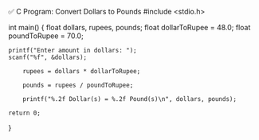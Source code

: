 ✅ C Program: Convert Dollars to Pounds
#include <stdio.h>

int main() {
    float dollars, rupees, pounds;
    float dollarToRupee = 48.0;
    float poundToRupee = 70.0;

   
    printf("Enter amount in dollars: ");
    scanf("%f", &dollars);

        rupees = dollars * dollarToRupee;

        pounds = rupees / poundToRupee;

        printf("%.2f Dollar(s) = %.2f Pound(s)\n", dollars, pounds);

    return 0;
}
